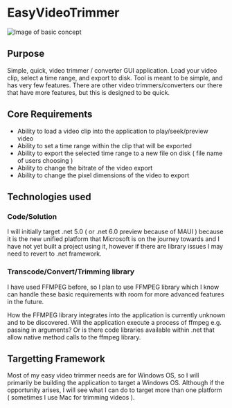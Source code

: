 # EasyVideoTrimmer

![Image of basic concept](https://blogdownloads.blob.core.windows.net/githubhost/BasicDiagram1.jpg)

## Purpose

Simple, quick, video trimmer / converter GUI application. Load your video clip, select a time range, and export to disk. Tool is meant to be simple, and has very few features. There are other video trimmers/converters our there that have more features, but this is designed to be quick.

## Core Requirements

* Ability to load a video clip into the application to play/seek/preview video
* Ability to set a time range within the clip that will be exported
* Ability to export the selected time range to a new file on disk ( file name of users choosing )
* Ability to change the bitrate of the video export
* Ability to change the pixel dimensions of the video to export

## Technologies used

### Code/Solution

I will initially target .net 5.0 ( or .net 6.0 preview because of MAUI ) because it is the new unified platform that Microsoft is on the journey towards and I have not yet built a project using it, however if there are library issues I may need to revert to .net framework.

### Transcode/Convert/Trimming library

I have used FFMPEG before, so I plan to use FFMPEG library which I know can handle these basic requirements with room for more advanced features in the future.

How the FFMPEG library integrates into the application is currently unknown and to be discovered. Will the application execute a process of ffmpeg e.g. passing in arguments? Or is there code libraries available within .net that allow native method calls to the ffmpeg library.

## Targetting Framework

Most of my easy video trimmer needs are for Windows OS, so I will primarily be building the application to target a Windows OS. Although if the opportunity arises, I will see what I can do to target more than one platform ( sometimes I use Mac for trimming videos ).
